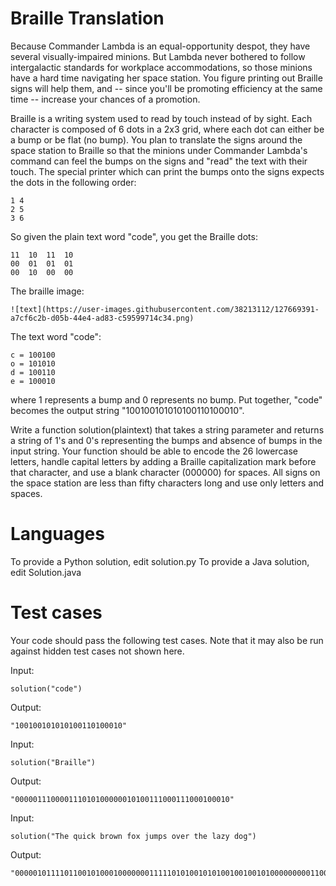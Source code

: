 Braille Translation
===================

Because Commander Lambda is an equal-opportunity despot, they have several visually-impaired minions. But Lambda never bothered to follow intergalactic standards for workplace accommodations, so those minions have a hard time navigating her space station. You figure printing out Braille signs will help them, and -- since you'll be promoting efficiency at the same time -- increase your chances of a promotion. 

Braille is a writing system used to read by touch instead of by sight. Each character is composed of 6 dots in a 2x3 grid, where each dot can either be a bump or be flat (no bump). You plan to translate the signs around the space station to Braille so that the minions under Commander Lambda's command can feel the bumps on the signs and "read" the text with their touch. The special printer which can print the bumps onto the signs expects the dots in the following order:

    1 4
    2 5
    3 6

So given the plain text word "code", you get the Braille dots:

    11  10  11  10
    00  01  01  01
    00  10  00  00

The braille image:
    
    ![text](https://user-images.githubusercontent.com/38213112/127669391-a7cf6c2b-d05b-44e4-ad83-c59599714c34.png)

The text word "code":

    c = 100100
    o = 101010
    d = 100110
    e = 100010

where 1 represents a bump and 0 represents no bump.  Put together, "code" becomes the output string "100100101010100110100010".



Write a function solution(plaintext) that takes a string parameter and returns a string of 1's and 0's representing the bumps and absence of bumps in the input string. Your function should be able to encode the 26 lowercase letters, handle capital letters by adding a Braille capitalization mark before that character, and use a blank character (000000) for spaces. All signs on the space station are less than fifty characters long and use only letters and spaces.

Languages
=========

To provide a Python solution, edit solution.py
To provide a Java solution, edit Solution.java

Test cases
==========
Your code should pass the following test cases.
Note that it may also be run against hidden test cases not shown here.

Input:

    solution("code")
    
Output:

    "100100101010100110100010"

Input:

    solution("Braille")
    
Output:

    "000001110000111010100000010100111000111000100010"

Input:

    solution("The quick brown fox jumps over the lazy dog")
    
Output:

    "000001011110110010100010000000111110101001010100100100101000000000110000111010101010010111101110000000110100101010101101000000010110101001101100111100011100000000101010111001100010111010000000011110110010100010000000111000100000101011101111000000100110101010110110"

